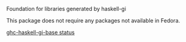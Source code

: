 Foundation for libraries generated by haskell-gi

This package does not require any packages not available in Fedora.

[ghc-haskell-gi-base status](https://copr.fedorainfracloud.org/coprs/dshea/bdcs-haskell-deps/package/ghc-haskell-gi-base/status_image/last_build.png)
